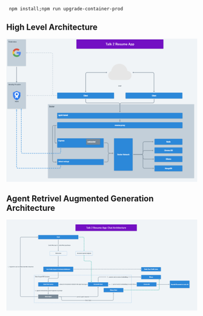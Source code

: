 ```
 npm install;npm run upgrade-container-prod
```
## High Level Architecture
![alt text](image-high-level-arch.png)
## Agent Retrivel Augmented Generation Architecture
![alt text](image-1.png)